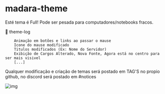 # madara-theme
<p>Esté tema é Full! Pode ser pesada para computadores/notebooks fracos.</p>
📌 theme-log

        Animação em botões e links ao passar o mause
        Icone do mause modificado
        Titulos modificados (Ex: Nome do Servidor)
        Exibição de Cargos Alterado, Nova Fonte, Agora está no centro para ser mais visivel
        [...]
<p>Qualquer modificação e criação de temas será postado em TAG'S no propio github, no discord será postado em #notices</p>

![img](https://i.imgur.com/O0bFMJk.png)
